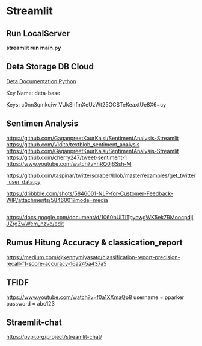 # Streamlit
## Run LocalServer
**streamlit run main.py** <br>

## Deta Storage DB Cloud
[Deta Documentation Python](https://docs.deta.sh/docs/base/py_tutorial/)

Key Name:
deta-base

Keys:
c0nn3qmkqiw_VUkShfmXeUzWt25GCSTeKeaxtUe8X6~cy

## Sentimen Analysis
https://github.com/GaganpreetKaurKalsi/SentimentAnalysis-Streamlit
https://github.com/Vidito/textblob_sentiment_analysis
https://github.com/GaganpreetKaurKalsi/SentimentAnalysis-Streamlit
https://github.com/cherry247/tweet-sentiment-1
https://www.youtube.com/watch?v=hRQ0j6Ssh-M

https://github.com/taspinar/twitterscraper/blob/master/examples/get_twitter_user_data.py

https://dribbble.com/shots/5846001-NLP-for-Customer-Feedback-WIP/attachments/5846001?mode=media

## 
https://docs.google.com/document/d/1060bUlTITpycwgWK5ek7RMoocpdjIJZrgZwWem_hzvo/edit

## Rumus Hitung Accuracy & classication_report
https://medium.com/@kennymiyasato/classification-report-precision-recall-f1-score-accuracy-16a245a437a5

## TFIDF
https://www.youtube.com/watch?v=f0a1XXmaQp8
username = pparker
password = abc123

## Straemlit-chat
https://pypi.org/project/streamlit-chat/